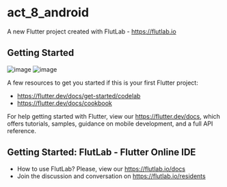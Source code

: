 # act_8_android

A new Flutter project created with FlutLab - https://flutlab.io

## Getting Started
![image](https://github.com/user-attachments/assets/609f09f5-8fa2-406e-a981-df93de52d8fb)
![image](https://github.com/user-attachments/assets/bb629946-8bb4-4ec5-9671-187a88880450)

A few resources to get you started if this is your first Flutter project:

- https://flutter.dev/docs/get-started/codelab
- https://flutter.dev/docs/cookbook

For help getting started with Flutter, view our
https://flutter.dev/docs, which offers tutorials,
samples, guidance on mobile development, and a full API reference.

## Getting Started: FlutLab - Flutter Online IDE

- How to use FlutLab? Please, view our https://flutlab.io/docs
- Join the discussion and conversation on https://flutlab.io/residents
